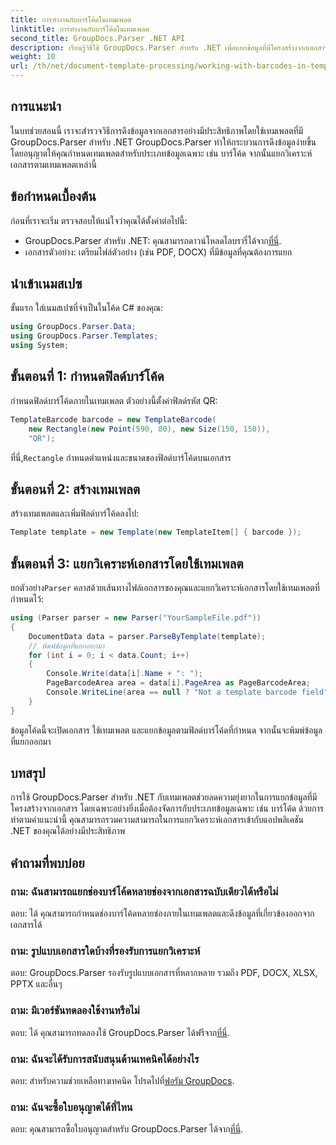 ```yaml
---
title: การทำงานกับบาร์โค้ดในเทมเพลต
linktitle: การทำงานกับบาร์โค้ดในเทมเพลต
second_title: GroupDocs.Parser .NET API
description: เรียนรู้วิธีใช้ GroupDocs.Parser สำหรับ .NET เพื่อแยกข้อมูลที่มีโครงสร้างจากเอกสารโดยใช้เทมเพลต ลดความซับซ้อนในการดึงข้อมูลด้วยช่องบาร์โค้ด
weight: 10
url: /th/net/document-template-processing/working-with-barcodes-in-templates/
---
```

## การแนะนำ
ในบทช่วยสอนนี้ เราจะสำรวจวิธีการดึงข้อมูลจากเอกสารอย่างมีประสิทธิภาพโดยใช้เทมเพลตที่มี GroupDocs.Parser สำหรับ .NET GroupDocs.Parser ทำให้กระบวนการดึงข้อมูลง่ายขึ้นโดยอนุญาตให้คุณกำหนดเทมเพลตสำหรับประเภทข้อมูลเฉพาะ เช่น บาร์โค้ด จากนั้นแยกวิเคราะห์เอกสารตามเทมเพลตเหล่านี้
## ข้อกำหนดเบื้องต้น
ก่อนที่เราจะเริ่ม ตรวจสอบให้แน่ใจว่าคุณได้ตั้งค่าต่อไปนี้:
-  GroupDocs.Parser สำหรับ .NET: คุณสามารถดาวน์โหลดไลบรารี่ได้จาก[ที่นี่](https://releases.groupdocs.com/parser/net/).
- เอกสารตัวอย่าง: เตรียมไฟล์ตัวอย่าง (เช่น PDF, DOCX) ที่มีข้อมูลที่คุณต้องการแยก

## นำเข้าเนมสเปซ
ขั้นแรก ใส่เนมสเปซที่จำเป็นในโค้ด C# ของคุณ:
```csharp
using GroupDocs.Parser.Data;
using GroupDocs.Parser.Templates;
using System;
```
## ขั้นตอนที่ 1: กำหนดฟิลด์บาร์โค้ด
กำหนดฟิลด์บาร์โค้ดภายในเทมเพลต ตัวอย่างนี้ตั้งค่าฟิลด์รหัส QR:
```csharp
TemplateBarcode barcode = new TemplateBarcode(
    new Rectangle(new Point(590, 80), new Size(150, 150)),
    "QR");
```
 ที่นี่,`Rectangle` กำหนดตำแหน่งและขนาดของฟิลด์บาร์โค้ดบนเอกสาร
## ขั้นตอนที่ 2: สร้างเทมเพลต
สร้างเทมเพลตและเพิ่มฟิลด์บาร์โค้ดลงไป:
```csharp
Template template = new Template(new TemplateItem[] { barcode });
```
## ขั้นตอนที่ 3: แยกวิเคราะห์เอกสารโดยใช้เทมเพลต
 ยกตัวอย่าง`Parser` คลาสด้วยเส้นทางไฟล์เอกสารของคุณและแยกวิเคราะห์เอกสารโดยใช้เทมเพลตที่กำหนดไว้:
```csharp
using (Parser parser = new Parser("YourSampleFile.pdf"))
{
    DocumentData data = parser.ParseByTemplate(template);
    // พิมพ์ข้อมูลที่แยกออกมา
    for (int i = 0; i < data.Count; i++)
    {
        Console.Write(data[i].Name + ": ");
        PageBarcodeArea area = data[i].PageArea as PageBarcodeArea;
        Console.WriteLine(area == null ? "Not a template barcode field" : area.Value);
    }
}
```
ข้อมูลโค้ดนี้จะเปิดเอกสาร ใช้เทมเพลต และแยกข้อมูลตามฟิลด์บาร์โค้ดที่กำหนด จากนั้นจะพิมพ์ข้อมูลที่แยกออกมา

## บทสรุป
การใช้ GroupDocs.Parser สำหรับ .NET กับเทมเพลตช่วยลดความยุ่งยากในการแยกข้อมูลที่มีโครงสร้างจากเอกสาร โดยเฉพาะอย่างยิ่งเมื่อต้องจัดการกับประเภทข้อมูลเฉพาะ เช่น บาร์โค้ด ด้วยการทำตามคำแนะนำนี้ คุณสามารถรวมความสามารถในการแยกวิเคราะห์เอกสารเข้ากับแอปพลิเคชัน .NET ของคุณได้อย่างมีประสิทธิภาพ

## คำถามที่พบบ่อย
### ถาม: ฉันสามารถแยกช่องบาร์โค้ดหลายช่องจากเอกสารฉบับเดียวได้หรือไม่
ตอบ: ได้ คุณสามารถกำหนดช่องบาร์โค้ดหลายช่องภายในเทมเพลตและดึงข้อมูลที่เกี่ยวข้องออกจากเอกสารได้
### ถาม: รูปแบบเอกสารใดบ้างที่รองรับการแยกวิเคราะห์
ตอบ: GroupDocs.Parser รองรับรูปแบบเอกสารที่หลากหลาย รวมถึง PDF, DOCX, XLSX, PPTX และอื่นๆ
### ถาม: มีเวอร์ชันทดลองใช้งานหรือไม่
 ตอบ: ได้ คุณสามารถทดลองใช้ GroupDocs.Parser ได้ฟรีจาก[ที่นี่](https://releases.groupdocs.com/).
### ถาม: ฉันจะได้รับการสนับสนุนด้านเทคนิคได้อย่างไร
 ตอบ: สำหรับความช่วยเหลือทางเทคนิค โปรดไปที่[ฟอรัม GroupDocs](https://forum.groupdocs.com/c/parser/17).
### ถาม: ฉันจะซื้อใบอนุญาตได้ที่ไหน
 ตอบ: คุณสามารถซื้อใบอนุญาตสำหรับ GroupDocs.Parser ได้จาก[ที่นี่](https://purchase.groupdocs.com/buy).